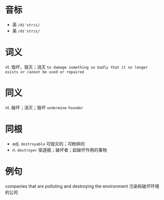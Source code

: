 # 音标

- 英 `/di'strɔi/`
- 美 `/dɪ'strɔɪ/`

# 词义

vt. 毁坏，毁灭；消灭
`to damage something so badly that it no longer exists or cannot be used or repaired`

# 同义

vt. 破坏；消灭；毁坏
`undermine` `founder`

# 同根

- adj. `destroyable` 可毁灭的；可粉碎的
- n. `destroyer` 驱逐舰；破坏者；起破坏作用的事物

# 例句

companies that are polluting and destroying the environment
污染和破坏环境的公司


